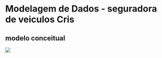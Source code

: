 <h1>Modelagem de Dados - <strong>seguradora de veiculos Cris</strong></h1>
<h2>modelo conceitual</h2>
<img src="https://user-images.githubusercontent.com/99483009/168499759-7c5f75a1-b1b2-4a3f-9dcc-7e5658929920.png
"></img>
